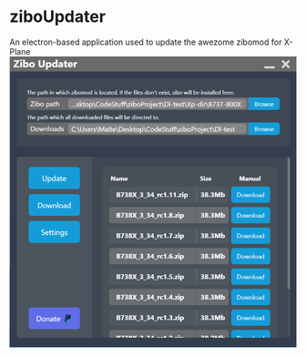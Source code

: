 # ziboUpdater
An electron-based application used to update the awezome zibomod for X-Plane
![Screenshit](https://github.com/SkySails/ziboUpdater/blob/master/src/images/screenshot.PNG?raw=true)
